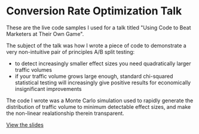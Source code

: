 # Conversion Rate Optimization Talk

These are the live code samples I used for a talk titled "Using Code to Beat Marketers at Their Own Game".

The subject of the talk was how I wrote a piece of code to demonstrate a very non-intuitive pair of principles A/B split testing:
* to detect increasingly smaller effect sizes you need quadratically larger traffic volumes
* if your traffic volume grows large enough, standard chi-squared statistical testing will increasingly give positive results for economically insignificant improvements

The code I wrote was a Monte Carlo simulation used to rapidly generate the distribution of traffic volume to minimum detectable effect sizes, and make the non-linear realationship therein transparent.

[View the slides](https://docs.google.com/presentation/d/1lf1tHU4J2LVUj_AMmPqo-qEvq-iIXNjLyBUQhdrpCdg)
